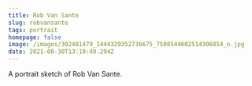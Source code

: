 ```yaml
---
title: Rob Van Sante
slug: robvansante
tags: portrait
homepage: false
image: /images/302481479_1444329352736675_7508544602514306854_n.jpg
date: 2021-08-30T13:10:49.294Z
---
```

A portrait sketch of Rob Van Sante.

